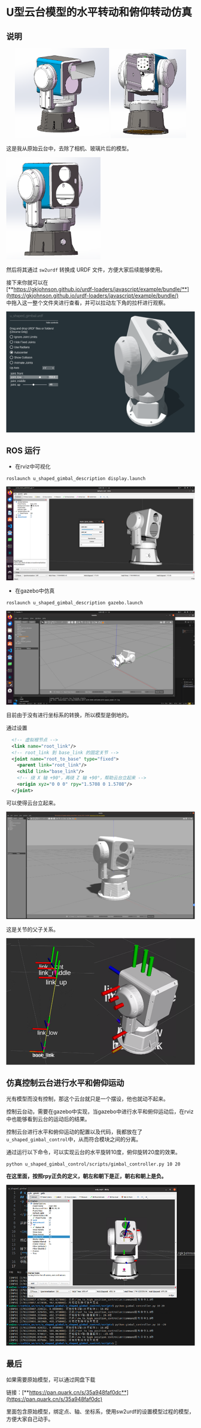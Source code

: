 # U型云台模型的水平转动和俯仰转动仿真
## 说明
<p align="center">
  <img src="img/origin1.png" width="50%">
  <img src="img/origin2.png" width="40%">
</p>

这是我从原始云台中，去除了相机、玻璃片后的模型。

<img src="img/change.png" width="50%" />

然后将其通过 `sw2urdf` 转换成 URDF 文件，方便大家后续能够使用。

接下来你就可以在  
[**https://gkjohnson.github.io/urdf-loaders/javascript/example/bundle/**](https://gkjohnson.github.io/urdf-loaders/javascript/example/bundle/)  
中拖入这一整个文件夹进行查看，并可以拉动左下角的拉杆进行观察。

![alt text](img/show_urdf.png)

## ROS 运行

- 在rviz中可视化
```shell
roslaunch u_shaped_gimbal_description display.launch
```
![alt text](img/show_rviz.png)

- 在gazebo中仿真

```shell
roslaunch u_shaped_gimbal_description gazebo.launch
```

![alt text](img/show_gazebo.png)

目前由于没有进行坐标系的转换，所以模型是倒地的。

通过设置
```xml
  <!-- 虚拟根节点 -->
  <link name="root_link"/>
  <!-- root_link 到 base_link 的固定关节 -->
  <joint name="root_to_base" type="fixed">
    <parent link="root_link"/>
    <child link="base_link"/>
    <!-- 绕 X 轴 +90°，再绕 Z 轴 +90°，帮助云台立起来 -->
    <origin xyz="0 0 0" rpy="1.5708 0 1.5708"/>
  </joint>
```
可以使得云台立起来。

![alt text](img/gazebo_stand.png)

这是关节的父子关系。

![Alt text](img/tf.png)

## 仿真控制云台进行水平和俯仰运动

光有模型而没有控制，那这个云台就只是一个摆设，他也就动不起来。

控制云台动，需要在gazebo中实现，当gazebo中进行水平和俯仰运动后，在rviz中也能够看到云台的运动后的结果。

控制云台进行水平和俯仰运动的配置以及代码，我都放在了`u_shaped_gimbal_control`中，从而符合模块之间的分离。

通过运行以下命令，可以实现云台的水平旋转10度，俯仰旋转20度的效果。
```shell
python u_shaped_gimbal_control/scripts/gimbal_controller.py 10 20
```
**在这里面，按照rpy正负的定义，朝左和朝下是正，朝右和朝上是负。**

![Alt text](img/control.png)

## 最后
如果需要原始模型，可以通过网盘下载

链接：[**https://pan.quark.cn/s/35a948faf0dc**](https://pan.quark.cn/s/35a948faf0dc)

里面包含原始模型，绑定点、轴、坐标系，使用sw2urdf的设置模型过程的模型，方便大家自己动手。